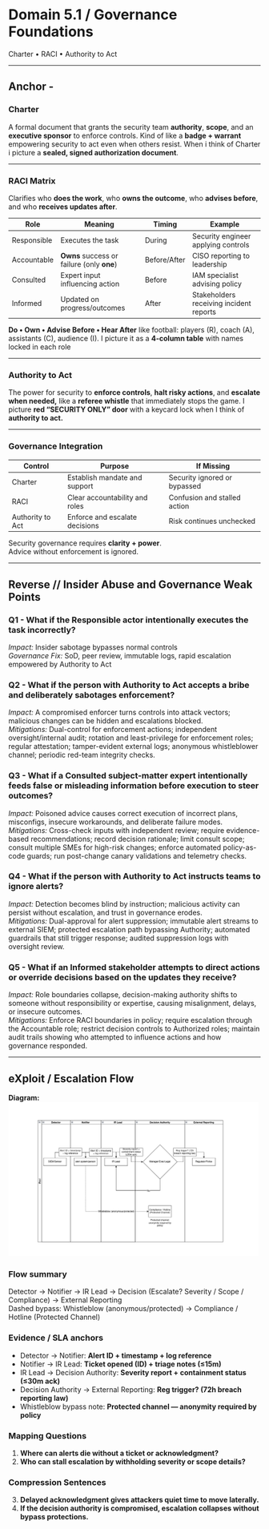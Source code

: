 # Domain 5.1 / Governance Foundations  
Charter • RACI • Authority to Act 

---

## Anchor -

### Charter
A formal document that grants the security team **authority**, **scope**, and an **executive sponsor** to enforce controls. Kind of like a **badge + warrant** empowering security to act even when others resist. When i think of Charter i picture a **sealed, signed authorization document**.  

---

### RACI Matrix
Clarifies who **does the work**, who **owns the outcome**, who **advises before**, and who **receives updates after**.

| Role | Meaning | Timing | Example |
|------|---------|--------|---------|
| Responsible | Executes the task | During | Security engineer applying controls |
| Accountable | **Owns** success or failure (only **one**) | Before/After | CISO reporting to leadership |
| Consulted | Expert input influencing action | Before | IAM specialist advising policy |
| Informed | Updated on progress/outcomes | After | Stakeholders receiving incident reports |

**Do • Own • Advise Before • Hear After** like football: players (R), coach (A), assistants (C), audience (I). I picture it as a **4-column table** with names locked in each role

---

### Authority to Act
The power for security to **enforce controls**, **halt risky actions**, and **escalate when needed,** like a **referee whistle** that immediately stops the game. I picture **red “SECURITY ONLY” door** with a keycard lock when I think of **authority to act.**

---

### Governance Integration 

| Control | Purpose | If Missing |
|---------|---------|------------|
| Charter | Establish mandate and support | Security ignored or bypassed |
| RACI | Clear accountability and roles | Confusion and stalled action |
| Authority to Act | Enforce and escalate decisions | Risk continues unchecked |

Security governance requires **clarity + power**.  
Advice without enforcement is ignored.

---

## Reverse // Insider Abuse and Governance Weak Points

### Q1 - What if the Responsible actor intentionally executes the task incorrectly?

*Impact:* Insider sabotage bypasses normal controls  
*Governance Fix:* SoD, peer review, immutable logs, rapid escalation empowered by Authority to Act

### Q2 - What if the person with Authority to Act accepts a bribe and deliberately sabotages enforcement?

*Impact:* A compromised enforcer turns controls into attack vectors; malicious changes can be hidden and escalations blocked.  
*Mitigations:* Dual-control for enforcement actions; independent oversight/internal audit; rotation and least-privilege for enforcement roles; regular attestation; tamper-evident external logs; anonymous whistleblower channel; periodic red-team integrity checks.

### Q3 - What if a Consulted subject-matter expert intentionally feeds false or misleading information before execution to steer outcomes?

*Impact:* Poisoned advice causes correct execution of incorrect plans, misconfigs, insecure workarounds, and deliberate failure modes.  
*Mitigations:* Cross-check inputs with independent review; require evidence-based recommendations; record decision rationale; limit consult scope; consult multiple SMEs for high-risk changes; enforce automated policy-as-code guards; run post-change canary validations and telemetry checks.

### Q4 - What if the person with Authority to Act instructs teams to ignore alerts?

*Impact:* Detection becomes blind by instruction; malicious activity can persist without escalation, and trust in governance erodes.  
*Mitigations:* Dual-approval for alert suppression; immutable alert streams to external SIEM; protected escalation path bypassing Authority; automated guardrails that still trigger response; audited suppression logs with oversight review.

### Q5 - What if an Informed stakeholder attempts to direct actions or override decisions based on the updates they receive?

*Impact:* Role boundaries collapse, decision-making authority shifts to someone without responsibility or expertise, causing misalignment, delays, or insecure outcomes.  
*Mitigations:* Enforce RACI boundaries in policy; require escalation through the Accountable role; restrict decision controls to Authorized roles; maintain audit trails showing who attempted to influence actions and how governance responded.

---

## eXploit / Escalation Flow

**Diagram:**  
<a href="./domain5.1_escalation_flow_v1.png" width="350">
<img src="./domain5.1_escalation_flow_v1.png" width="500">
</a>

### Flow summary
Detector → Notifier → IR Lead → Decision (Escalate? Severity / Scope / Compliance) → External Reporting  
Dashed bypass: Whistleblow (anonymous/protected) → Compliance / Hotline (Protected Channel)

### Evidence / SLA anchors
- Detector → Notifier: **Alert ID + timestamp + log reference**
- Notifier → IR Lead: **Ticket opened (ID) + triage notes (≤15m)**
- IR Lead → Decision Authority: **Severity report + containment status (≤30m ack)**
- Decision Authority → External Reporting: **Reg trigger? (72h breach reporting law)**
- Whistleblow bypass note: **Protected channel — anonymity required by policy**

### Mapping Questions
1. **Where can alerts die without a ticket or acknowledgment?**  
2. **Who can stall escalation by withholding severity or scope details?**

### Compression Sentences
3. **Delayed acknowledgment gives attackers quiet time to move laterally.**  
4. **If the decision authority is compromised, escalation collapses without bypass protections.**

